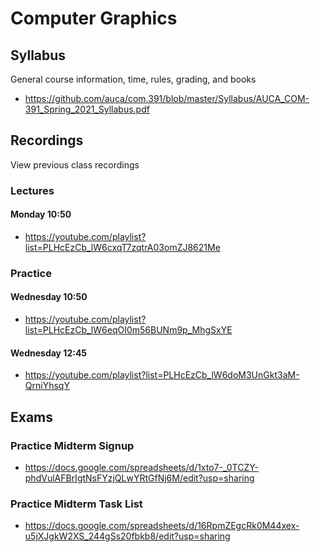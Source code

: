 Computer Graphics
=================

## Syllabus

General course information, time, rules, grading, and books

* <https://github.com/auca/com.391/blob/master/Syllabus/AUCA_COM-391_Spring_2021_Syllabus.pdf>

## Recordings

View previous class recordings

### Lectures

#### Monday 10:50

* <https://youtube.com/playlist?list=PLHcEzCb_lW6cxqT7zqtrA03omZJ8621Me>

### Practice

#### Wednesday 10:50

* <https://youtube.com/playlist?list=PLHcEzCb_lW6eqOI0m56BUNm9p_MhgSxYE>

#### Wednesday 12:45

* <https://youtube.com/playlist?list=PLHcEzCb_lW6doM3UnGkt3aM-QrniYhsqY>

## Exams

### Practice Midterm Signup

* <https://docs.google.com/spreadsheets/d/1xto7-_0TCZY-phdVulAFBrIgtNsFYzjQLwYRtGfNj6M/edit?usp=sharing>

### Practice Midterm Task List

* <https://docs.google.com/spreadsheets/d/16RpmZEgcRk0M44xex-u5jXJgkW2XS_244gSs20fbkb8/edit?usp=sharing>

